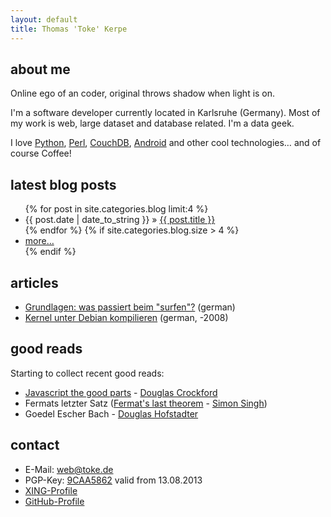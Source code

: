 ```yaml
---
layout: default
title: Thomas 'Toke' Kerpe
---
```


## about me

Online ego of an coder, original throws shadow when light is on.  

I'm a software developer currently located in Karlsruhe (Germany).
Most of my work is web, large dataset and database related.
I'm a data geek.

I love [Python](http://www.python.org), [Perl](/perl/),
[CouchDB](http://couchdb.apache.org), [Android](http://www.android.com)
and other cool technologies… and of course Coffee!

## latest blog posts

  <ul class="posts">
    {% for post in site.categories.blog limit:4 %}
      <li><time datetime="{{ post.date| date: "%Y-%m-%d" }}">{{ post.date | date_to_string }}</time> &raquo; <a href="{{ post.url }}">{{ post.title }}</a></li>
    {% endfor %}
    {% if site.categories.blog.size > 4 %}
      <li><a href="/blog/">more…</a></li>
    {% endif %}
  </ul>

## articles

 * [Grundlagen: was passiert beim "surfen"?](/artikel/grundlagen/was-passiert-beim-surfen/) (german)
 * [Kernel unter Debian kompilieren](/artikel/linux/debian-kernel-bauen/) (german, -2008)

## good reads

Starting to collect recent good reads:

 * [Javascript the good parts](http://javascript.crockford.com/) - [Douglas Crockford](http://crockford.com/)
 * Fermats letzter Satz ([Fermat's last theorem](http://www.simonsingh.net/books/fermats-last-theorem/the-book/) - [Simon Singh](http://www.simonsingh.net/))
 * Goedel Escher Bach - [Douglas Hofstadter](http://www.cogs.indiana.edu/people/homepages/hofstadter.html)

## contact

 * E-Mail: [web@toke.de](mailto:web@toke.de)
 * PGP-Key: [9CAA5862](9CAA5862.asc) valid from 13.08.2013
 * [XING-Profile](https://www.xing.com/profile/Thomas_Kerpe)
 * [GitHub-Profile](https://github.com/toke)
